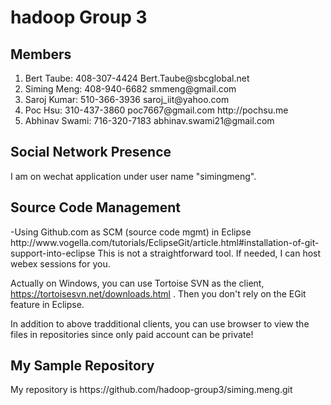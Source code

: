 # 
<H1>hadoop Group 3</h1>
<h2>Members</h2>
<OL>
<li>Bert Taube:    408-307-4424  Bert.Taube@sbcglobal.net</li>
<li>Siming Meng:   408-940-6682  smmeng@gmail.com</li>
<li>Saroj Kumar:   510-366-3936  saroj_iit@yahoo.com</li>
<li>Poc Hsu:       310-437-3860  poc7667@gmail.com  http://pochsu.me</li>
<li>Abhinav Swami: 716-320-7183  abhinav.swami21@gmail.com</li>
</ol>

<h2>Social Network Presence</h2>
I am on wechat application under user name "simingmeng". 

<h2> Source Code Management</h2>
-Using Github.com as SCM (source code mgmt) in Eclipse
http://www.vogella.com/tutorials/EclipseGit/article.html#installation-of-git-support-into-eclipse
This is not a straightforward tool. If needed, I can host webex sessions for you.

Actually on Windows, you can use Tortoise SVN as the client, https://tortoisesvn.net/downloads.html . Then you don't rely on   the EGit feature in Eclipse. 

In addition to above tradditional clients, you can use browser to view the files in repositories since only paid account can be private!

<h2>My Sample Repository </h2>
My repository is https://github.com/hadoop-group3/siming.meng.git
